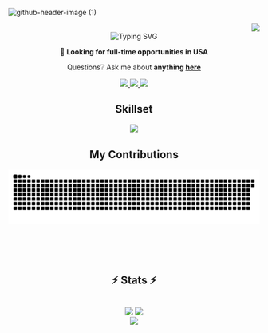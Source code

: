 
![github-header-image (1)](https://github.com/user-attachments/assets/dbbd0471-45d2-43f9-8557-879565eec936)



<img align="right" src="https://visitor-badge.laobi.icu/badge?page_id=atharvadumbre.atharvadumbre" />
<br/>

<div align="center">
<img src="https://readme-typing-svg.herokuapp.com?font=Righteous&size=35&duration=4000&pause=1000&color=FFF0DC&center=true&width=500&height=70&lines=Hello+There!%F0%9F%99%8B%E2%80%8D%E2%99%82%EF%B8%8F;My+name+is+Atharva+Dumbre!" alt="Typing SVG" />
</div>

<div align="center">

  🔎 **Looking for full-time opportunities in USA**


  
  Questions❔ Ask me about **anything [here](https://github.com/atharvadumbre/atharvadumbre/issues)**

 </div>
 
<div align="center"> 
  <a href="mailto:atharva.dumbre1@gmail.com">
    <img src="https://img.shields.io/badge/Gmail-333333?style=flat&logo=gmail&logoColor=red" />
  </a>
  <a href="https://www.linkedin.com/in/atharvadumbre/" target="_blank">
    <img src="https://img.shields.io/badge/LinkedIn-0077B5?style=flat&logo=linkedin&logoColor=white" target="_blank" />
  </a>
  <a href="https://atharvadumbre.github.io/" target="_blank">
     <img src="https://img.shields.io/badge/Portfolio-FF5722?style=flat&logo=todoist&logoColor=white" target="_blank" />
  </a>
</div>

<div align="center">
    <h2> Skillset </h2>
<img src="https://skillicons.dev/icons?i=html,css,js,anaconda,aws,azure,gcp,bootstrap,c,discord,docker,eclipse,express,fastapi,flask,git,github,githubactions,java,linux,mongodb,mysql,nodejs,notion,npm,opencv,p5js,php,pkl,postgres,postman,powershell,pycharm,py,pytorch,r,react,redhat,redis,regex,sublime,sklearn,tailwind,tensorflow,ts,ubuntu,visualstudio,vscode&perline=12" />
</div>

<div align="center">
  <h2> My Contributions </h2>
  <img alt="snake eating my contributions" src="https://raw.githubusercontent.com/atharvadumbre/atharvadumbre/output/github-contribution-grid-snake-dark.svg" />
  
  <br/><br/><br/>
</div>

<h2 align="center">⚡ Stats ⚡</h2>
<br>

<div align=center>
    <img width=400 src="https://github-readme-stats.vercel.app/api?username=atharvadumbre&theme=great-gatsby&hide_border=false&include_all_commits=true&count_private=false&rank_icon=github&border_radius=10"/>
    <img width=400 src="https://github-readme-streak-stats.herokuapp.com/?user=atharvadumbre&theme=great-gatsby&hide_border=false" />
    <br/>
    <img width=350 src="https://github-readme-stats.vercel.app/api/top-langs/?username=atharvadumbre&theme=great-gatsby&hide_border=false&include_all_commits=false&count_private=false&layout=compact"/>

</div>

